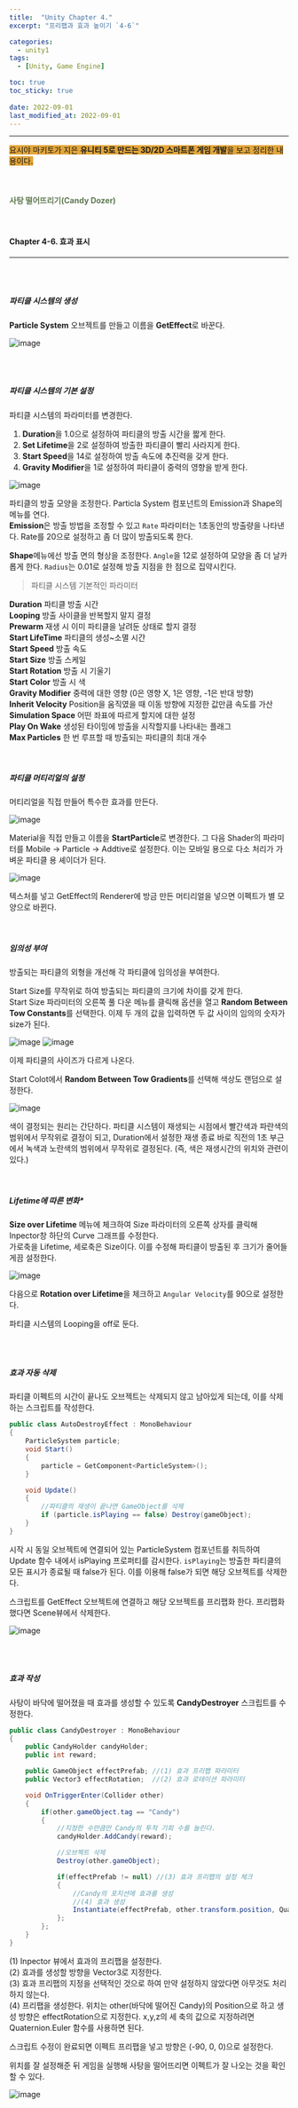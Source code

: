 ```yaml
---
title:  "Unity Chapter 4."
excerpt: "프리팹과 효과 높이기 `4-6`"

categories:
  - unity1
tags:
  - [Unity, Game Engine]

toc: true
toc_sticky: true
 
date: 2022-09-01
last_modified_at: 2022-09-01
---
```

--- 
<span style="background-color:#E2A63B">요시야 마키토가 지은 **유니티 5로 만드는 3D/2D 스마트폰 게임 개발**을 보고 정리한 내용이다.</span>  
<br>
<br>
<br> 
**<span style="color:#5E784F">사탕 떨어뜨리기(Candy Dozer)</span>**  
<br>
<br>

#### Chapter 4-6. 효과 표시
---
<br>
<br>

##### **파티클 시스템의 생성**  

**Particle System** 오브젝트를 만들고 이름을 **GetEffect**로 바꾼다.

![image](https://user-images.githubusercontent.com/106606698/187879393-9facc305-723c-47e9-9add-faaf8eb74063.png)

<br>
<br>

##### **파티클 시스템의 기본 설정**

파티클 시스템의 파라미터를 변경한다.
1. **Duration**을 1.0으로 설정하여 파티클의 방출 시간을 짧게 한다.  
2. **Set Lifetime**을 2로 설정하여 방출한 파티클이 빨리 사라지게 한다.
3. **Start Speed**을 14로 설정하여 방출 속도에 추진력을 갖게 한다.
4. **Gravity Modifier**을 1로 설정하여 파티클이 중력의 영향을 받게 한다.  

![image](https://user-images.githubusercontent.com/106606698/187880285-424053e8-98d7-44f5-a407-b9b006fb6ef6.png)

파티클의 방출 모양을 조정한다. Particla System 컴포넌트의 Emission과 Shape의 메뉴를 연다.  
**Emission**은 방출 방법을 조정할 수 있고 `Rate` 파라미터는 1초동안의 방출량을 나타낸다. Rate를 20으로 설정하고 좀 더 많이 방출되도록 한다.  

**Shape**메뉴에선 방출 면의 형상을 조정한다. `Angle`을 12로 설정하여 모양을 좀 더 날카롭게 한다. `Radius`는 0.01로 설정해 방출 지점을 한 점으로 집약시킨다.  

> 파티클 시스템 기본적인 파라미터  

**Duration** 파티클 방출 시간  
**Looping** 방출 사이클을 반복할지 말지 결정  
**Prewarm** 재생 시 이미 파티클을 날려둔 상태로 할지 결정  
**Start LifeTime** 파티클의 생성~소멸 시간  
**Start Speed** 방출 속도  
**Start Size** 방출 스케일  
**Start Rotation** 방출 시 기울기  
**Start Color** 방출 시 색  
**Gravity Modifier** 중력에 대한 영향 (0은 영향 X, 1은 영향, -1은 반대 방향)  
**Inherit Velocity** Position을 움직였을 때 이동 방향에 지정한 값만큼 속도를 가산  
**Simulation Space** 어떤 좌표에 따르게 할지에 대한 설정  
**Play On Wake** 생성된 타이밍에 방출을 시작할지를 나타내는 플래그  
**Max Particles** 한 번 루프할 때 방출되는 파티클의 최대 개수  
<br>
<br>

##### **파티클 머티리얼의 설정**  

머티리얼을 직접 만들어 특수한 효과를 만든다.  

![image](https://user-images.githubusercontent.com/106606698/187883482-611682e1-f858-45c6-b47e-215bce13ffd9.png)

Material을 직접 만들고 이름을 **StartParticle**로 변경한다. 그 다음 Shader의 파라미터를 Mobile → Particle → Addtive로 설정한다. 이는 모바일 용으로 다소 처리가 가벼운 파티클 용 셰이더가 된다.  

![image](https://user-images.githubusercontent.com/106606698/187884396-fc73bf8e-12ff-4967-bab2-4b23ca985171.png)

텍스처를 넣고 GetEffect의 Renderer에 방금 만든 머티리얼을 넣으면 이펙트가 별 모양으로 바뀐다.  
<br>
<br>

##### **임의성 부여**  

방출되는 파티클의 외형을 개선해 각 파티클에 임의성을 부여한다.  

Start Size를 무작위로 하여 방출되는 파티클의 크기에 차이를 갖게 한다.   
Start Size 파라미터의 오른쪽 풀 다운 메뉴를 클릭해 옵션을 열고 **Random Between Tow Constants**를 선택한다. 이제 두 개의 값을 입력하면 두 값 사이의 임의의 숫자가 size가 된다.  

![image](https://user-images.githubusercontent.com/106606698/187885719-9471e1c8-6a79-4002-b1a1-d774c0b15aec.png)
![image](https://user-images.githubusercontent.com/106606698/187885730-3d448c44-d923-4702-9c47-a04e58865b18.png)  

이제 파티클의 사이즈가 다르게 나온다.  

Start Colot에서 **Random Between Tow Gradients**를 선택해 색상도 랜덤으로 설정한다. 

![image](https://user-images.githubusercontent.com/106606698/187886424-dd599414-d5e6-4dfc-9f23-6da01cded1a5.png)

색이 결정되는 원리는 간단하다. 파티클 시스템이 재생되는 시점에서 빨간색과 파란색의 범위에서 무작위로 결정이 되고, Duration에서 설정한 재생 종료 바로 직전의 1초 부근에서 녹색과 노란색의 범위에서 무작위로 결정된다. (즉, 색은 재생시간의 위치와 관련이 있다.)  
<br>
<br>

##### *Lifetime에 따른 변화**

**Size over Lifetime** 메뉴에 체크하여 Size 파라미터의 오른쪽 상자를 클릭해 Inpector창 하단의 Curve 그래프를 수정한다.  
가로축을 Lifetime, 세로축은 Size이다. 이를 수정해 파티클이 방출된 후 크기가 줄어들게끔 설정한다.  

![image](https://user-images.githubusercontent.com/106606698/187887941-347ccbcc-f498-4efe-bbd7-b2b803dde21c.png)

다음으로 **Rotation over Lifetime**을 체크하고 `Angular Velocity`를 90으로 설정한다.  

파티클 시스템의 Looping을 off로 둔다.  

<br>
<br>

##### **효과 자동 삭제**  

파티클 이펙트의 시간이 끝나도 오브젝트는 삭제되지 않고 남아있게 되는데, 이를 삭제하는 스크립트를 작성한다.  

```c#
public class AutoDestroyEffect : MonoBehaviour
{
    ParticleSystem particle;
    void Start()
    {
        particle = GetComponent<ParticleSystem>();
    }

    void Update()
    {
        //파티클의 재생이 끝나면 GameObject를 삭제
        if (particle.isPlaying == false) Destroy(gameObject);
    }
}
```  

시작 시 동일 오브젝트에 연결되어 있는 ParticleSystem 컴포넌트를 취득하여 Update 함수 내에서 isPlaying 프로퍼티를 감시한다. `isPlaying`는 방출한 파티클의 모든 표시가 종료될 때 false가 된다. 이를 이용해 false가 되면 해당 오브젝트를 삭제한다.  

스크립트를 GetEffect 오브젝트에 연결하고 해당 오브젝트를 프리팹화 한다. 프리팹화 했다면 Scene뷰에서 삭제한다.  

![image](https://user-images.githubusercontent.com/106606698/187889584-cd31f3b0-4f25-4198-a893-97fdf75ca6fd.png)

<br>
<br>

##### **효과 작성**  

사탕이 바닥에 떨어졌을 때 효과를 생성할 수 있도록 **CandyDestroyer** 스크립트를 수정한다.  

```c#
public class CandyDestroyer : MonoBehaviour
{
    public CandyHolder candyHolder;
    public int reward;

    public GameObject effectPrefab; //(1) 효과 프리팹 파라미터
    public Vector3 effectRotation;  //(2) 효과 로테이션 파라미터

    void OnTriggerEnter(Collider other)
    {
        if(other.gameObject.tag == "Candy")
        {
            //지정한 수만큼만 Candy의 투척 기회 수를 늘린다.
            candyHolder.AddCandy(reward);

            //오브젝트 삭제
            Destroy(other.gameObject);

            if(effectPrefab != null) //(3) 효과 프리팹의 설정 체크
            {
                //Candy의 포지션에 효과를 생성
                //(4) 효과 생성
                Instantiate(effectPrefab, other.transform.position, Quaternion.Euler(effectRotation));
            };
        };
    }
}
```

(1) Inpector 뷰에서 효과의 프리팹을 설정한다.  
(2) 효과를 생성할 방향을 Vector3로 지정한다.  
(3) 효과 프리팹의 지정을 선택적인 것으로 하여 만약 설정하지 않았다면 아무것도 처리하지 않는다.  
(4) 프리팹을 생성한다. 위치는 other(바닥에 떨어진 Candy)의 Position으로 하고 생성 방향은 effectRotation으로 지정한다. x,y,z의 세 축의 값으로 지정하려면 Quaternion.Euler 함수를 사용하면 된다.  

스크립트 수정이 완료되면 이펙트 프리팹을 넣고 방향은 (-90, 0, 0)으로 설정한다. 

위치를 잘 설정해준 뒤 게임을 실행해 사탕을 떨어뜨리면 이펙트가 잘 나오는 것을 확인할 수 있다.  

![image](https://user-images.githubusercontent.com/106606698/187891668-2daf7388-f758-4ac8-92c2-0aa88d07ffbc.png)
